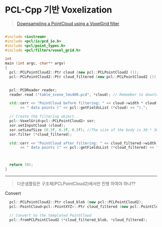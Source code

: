 # PCL-Cpp 기반 Voxelization

> [Downsampling a PointCloud using a VoxelGrid filter](http://pointclouds.org/documentation/tutorials/voxel_grid.php#voxelgrid)



```cpp

#include <iostream>
#include <pcl/io/pcd_io.h>
#include <pcl/point_types.h>
#include <pcl/filters/voxel_grid.h>

int
main (int argc, char** argv)
{
  pcl::PCLPointCloud2::Ptr cloud (new pcl::PCLPointCloud2 ());
  pcl::PCLPointCloud2::Ptr cloud_filtered (new pcl::PCLPointCloud2 ());

 
  pcl::PCDReader reader;
  reader.read ("table_scene_lms400.pcd", *cloud); // Remember to download the file first!

  std::cerr << "PointCloud before filtering: " << cloud->width * cloud->height  //cloud_filtered->points.size()
       << " data points (" << pcl::getFieldsList (*cloud) << ").";

  // Create the filtering object
  pcl::VoxelGrid<pcl::PCLPointCloud2> sor;
  sor.setInputCloud (cloud);
  sor.setLeafSize (0.3f, 0.3f, 0.3f); //The size of the body is 30 * 30 cm
  sor.filter (*cloud_filtered);

  std::cerr << "PointCloud after filtering: " << cloud_filtered->width * cloud_filtered->height 
       << " data points (" << pcl::getFieldsList (*cloud_filtered) << ").";



  return (0);
}

```


---
> 다운샘플링은 구조체(PCLPointCloud2)에서만 진행 하여야 하나??

Convert 

```cpp
  pcl::PCLPointCloud2::Ptr cloud_blob (new pcl::PCLPointCloud2);
  pcl::PointCloud<pcl::PointXYZ>::Ptr cloud_filtered (new pcl::PointCloud<pcl::PointXYZ>)

  // Convert to the templated PointCloud
  pcl::fromPCLPointCloud2 (*cloud_filtered_blob, *cloud_filtered);
```


